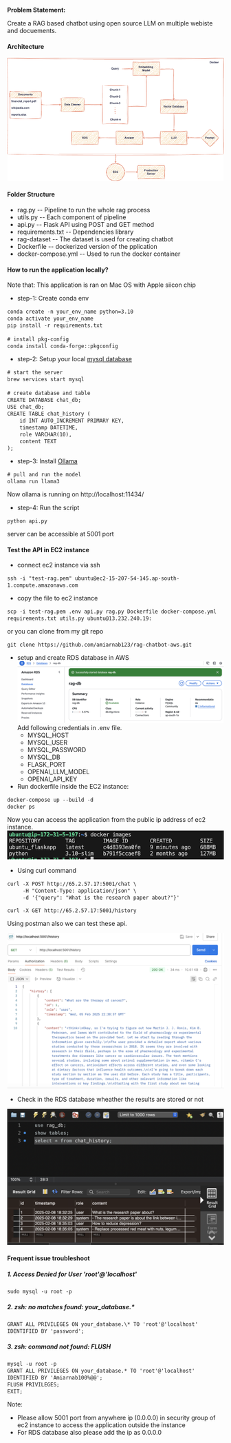 **Problem Statement:**

Create a RAG based chatbot using open source LLM on multiple webiste and docuements.

#### Architecture
![alt text](./markdown_assets/architecture.png)

#### Folder Structure
- rag.py -- Pipeline to run the whole rag process
- utils.py -- Each component of pipeline
- api.py -- Flask API using POST and GET method
- requirements.txt -- Dependencies library
- rag-dataset -- The dataset is used for creating chatbot
- Dockerfile -- dockerized version of the pplication
- docker-compose.yml -- Used to run the docker container

#### How to run the application locally?
Note that: This application is ran on Mac OS with Apple siicon chip

- step-1: Create conda env
```
conda create -n your_env_name python=3.10
conda activate your_env_name
pip install -r requirements.txt

# install pkg-config
conda install conda-forge::pkgconfig
```

- step-2: Setup your local [mysql database](https://dev.mysql.com/downloads/installer/)
```
# start the server
brew services start mysql

# create database and table
CREATE DATABASE chat_db;
USE chat_db;
CREATE TABLE chat_history (
    id INT AUTO_INCREMENT PRIMARY KEY,
    timestamp DATETIME,
    role VARCHAR(10),
    content TEXT
);

```
- step-3: Install [Ollama](https://ollama.com/download/mac)
```
# pull and run the model
ollama run llama3
```
Now ollama is running on http://localhost:11434/

- step-4: Run the script
```
python api.py
```
server can be accessible at 5001 port


#### Test the API in EC2 instance
- connect ec2 instance via ssh
```
ssh -i "test-rag.pem" ubuntu@ec2-15-207-54-145.ap-south-1.compute.amazonaws.com
```
- copy the file to ec2 instance
```
scp -i test-rag.pem .env api.py rag.py Dockerfile docker-compose.yml requirements.txt utils.py ubuntu@13.232.240.19:
```
or you can clone from my git repo
```
git clone https://github.com/amiarnab123/rag-chatbot-aws.git
```
- setup and create RDS database in AWS
![alt text](./markdown_assets/image-3.png)
Add following credentials in .env file.
     - MYSQL_HOST
     - MYSQL_USER
     - MYSQL_PASSWORD
     - MYSQL_DB
     - FLASK_PORT
     - OPENAI_LLM_MODEL
     - OPENAI_API_KEY
- Run dockerfile inside the EC2 instance:
```
docker-compose up --build -d
docker ps
```
Now you can access the application from the public ip address of ec2 instance.
![alt text](./markdown_assets/image-2.png)
- Using curl command
```
curl -X POST http://65.2.57.17:5001/chat \
     -H "Content-Type: application/json" \
     -d '{"query": "What is the research paper about?"}'

```
```
curl -X GET http://65.2.57.17:5001/history
```
Using postman also we can test these api.

![alt text](./markdown_assets/image.png)

- Check in the RDS database wheather the results are stored or not

![alt text](./markdown_assets/image-1.png)


#### Frequent issue troubleshoot

##### 1. Access Denied for User 'root'@'localhost'
```
sudo mysql -u root -p
```
##### 2. zsh: no matches found: your_database.*
```
GRANT ALL PRIVILEGES ON your_database.\* TO 'root'@'localhost' IDENTIFIED BY 'password';
```
##### 3. zsh: command not found: FLUSH
```
mysql -u root -p
GRANT ALL PRIVILEGES ON your_database.* TO 'root'@'localhost' IDENTIFIED BY 'Amiarnab100%@@';
FLUSH PRIVILEGES;
EXIT;
```

Note:
- Please allow 5001 port from anywhere ip (0.0.0.0) in security group of ec2 instance to access the application outside the instance
- For RDS database also please add the ip as 0.0.0.0
